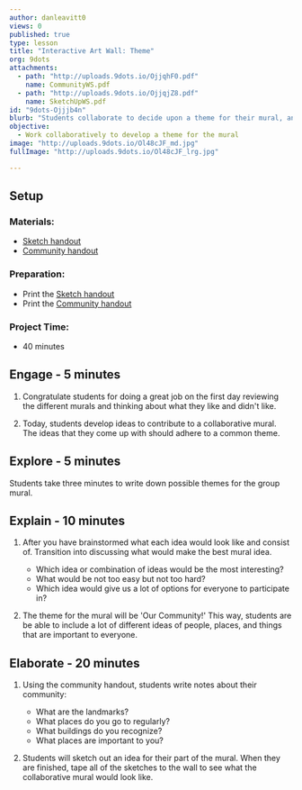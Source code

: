 ```yaml
---
author: danleavitt0
views: 0
published: true
type: lesson
title: "Interactive Art Wall: Theme"
org: 9dots
attachments: 
  - path: "http://uploads.9dots.io/OjjqhF0.pdf"
    name: CommunityWS.pdf
  - path: "http://uploads.9dots.io/OjjqjZ8.pdf"
    name: SketchUpWS.pdf
id: "9dots-Ojjjb4n"
blurb: "Students collaborate to decide upon a theme for their mural, and begin the process of designing their contribution to the piece. This lesson starts with students brainstorming possible ideas for a group mural. Then, students are informed that the theme will be 'our community'.  Students demonstrate learning by sketching out ideas for murals based on their community."
objective: 
  - Work collaboratively to develop a theme for the mural
image: "http://uploads.9dots.io/Ol48cJF_md.jpg"
fullImage: "http://uploads.9dots.io/Ol48cJF_lrg.jpg"

---
```


## Setup

### Materials:

- [Sketch handout](http://uploads.9dots.io/OjjqjZ8.pdf)
- [Community handout](http://uploads.9dots.io/OjjqhF0.pdf)

### Preparation:

- Print the [Sketch handout](http://uploads.9dots.io/OjjqjZ8.pdf)
- Print the [Community handout](http://uploads.9dots.io/OjjqhF0.pdf)

### Project Time:

- 40 minutes

## Engage - 5 minutes

1. Congratulate students for doing a great job on the first day reviewing the different murals and thinking about what they like and didn't like.

2. Today, students develop ideas to contribute to a collaborative mural. The ideas that they come up with should adhere to a common theme.

## Explore - 5 minutes
Students take three minutes to write down possible themes for the group mural. 

## Explain - 10 minutes

1. After you have brainstormed what each idea would look like and consist of. Transition into discussing what would make the best mural idea. 
	- Which idea or combination of ideas would be the most interesting?
	- What would be not too easy but not too hard?
	- Which idea would give us a lot of options for everyone to participate in?

2. The theme for the mural will be 'Our Community!' This way, students are be able to include a lot of different ideas of people, places, and things that are important to everyone.

## Elaborate - 20 minutes

1. Using the community handout, students write notes about their community:
	- What are the landmarks?
	- What places do you go to regularly?
	- What buildings do you recognize?
	- What places are important to you?

2. Students will sketch out an idea for their part of the mural. When they are finished, tape all of the sketches to the wall to see what the collaborative mural would look like.
